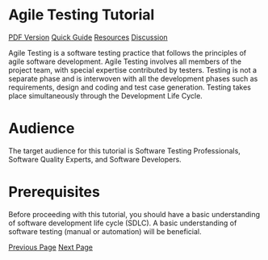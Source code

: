 # Agile Testing Tutorial
[PDF Version](../agile_testing/agile_testing_pdf_version.md)
[Quick Guide](../agile_testing/agile_testing_quick_guide.md)
[Resources](../agile_testing/agile_testing_useful_resources.md)
[Discussion](../agile_testing/agile_testing_discussion.md)

Agile Testing is a software testing practice that follows the principles of agile software development. Agile Testing involves all members of the project team, with special expertise contributed by testers. Testing is not a separate phase and is interwoven with all the development phases such as requirements, design and coding and test case generation. Testing takes place simultaneously through the Development Life Cycle.

# Audience
The target audience for this tutorial is Software Testing Professionals, Software Quality Experts, and Software Developers.

# Prerequisites
Before proceeding with this tutorial, you should have a basic understanding of software development life cycle (SDLC). A basic understanding of software testing (manual or automation) will be beneficial.


[Previous Page](../agile_testing/index.md) [Next Page](../agile_testing/agile_testing_overview.md) 
